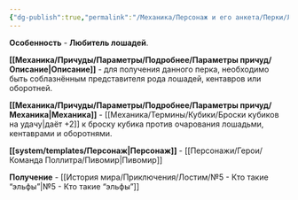 ```yaml
---
{"dg-publish":true,"permalink":"/Механика/Персонаж и его анкета/Перки/Любитель лошадей/","noteIcon":"","created":"2025-09-07T13:19:28.469+03:00","updated":"2025-09-11T11:58:04.231+03:00"}
---
```


**Особенность** - **Любитель лошадей**.

**[[Механика/Причуды/Параметры/Подробнее/Параметры причуд/Описание\|Описание]]** - для получения данного перка, необходимо быть соблазнённым представителя рода лошадей, кентавров или оборотней. 

**[[Механика/Причуды/Параметры/Подробнее/Параметры причуд/Механика\|Механика]]** - [[Механика/Термины/Кубики/Броски кубиков на удачу\|даёт +2]] к броску кубика против очарования лошадьми, кентаврами и оборотнями.

**[[system/templates/Персонаж\|Персонаж]]** - [[Персонажи/Герои/Команда Поллитра/Пивомир\|Пивомир]]

**Получение** - [[История мира/Приключения/Лостим/№5 - Кто такие “эльфы”\|№5 - Кто такие “эльфы”]]